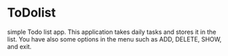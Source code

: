 # ToDolist
simple Todo list app.
This application takes daily tasks and stores it in the list. You have also some options in the menu such as ADD, DELETE, SHOW, and exit.
